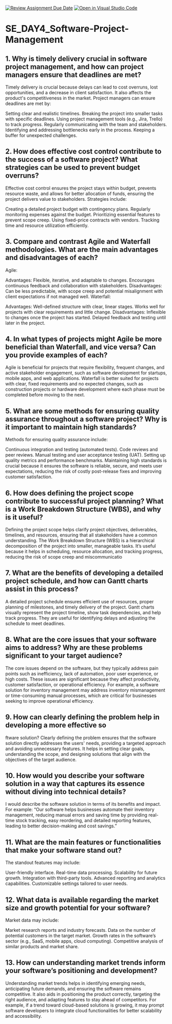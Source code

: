 [![Review Assignment Due Date](https://classroom.github.com/assets/deadline-readme-button-22041afd0340ce965d47ae6ef1cefeee28c7c493a6346c4f15d667ab976d596c.svg)](https://classroom.github.com/a/9pw6JKcu)
[![Open in Visual Studio Code](https://classroom.github.com/assets/open-in-vscode-2e0aaae1b6195c2367325f4f02e2d04e9abb55f0b24a779b69b11b9e10269abc.svg)](https://classroom.github.com/online_ide?assignment_repo_id=18459125&assignment_repo_type=AssignmentRepo)
# SE_DAY4_Software-Project-Management
## 1. Why is timely delivery crucial in software project management, and how can project managers ensure that deadlines are met?
Timely delivery is crucial because delays can lead to cost overruns, lost opportunities, and a decrease in client satisfaction. It also affects the product's competitiveness in the market. Project managers can ensure deadlines are met by:

Setting clear and realistic timelines.
Breaking the project into smaller tasks with specific deadlines.
Using project management tools (e.g., Jira, Trello) to track progress.
Regularly communicating with the team and stakeholders.
Identifying and addressing bottlenecks early in the process.
Keeping a buffer for unexpected challenges.


## 2. How does effective cost control contribute to the success of a software project? What strategies can be used to prevent budget overruns?
Effective cost control ensures the project stays within budget, prevents resource waste, and allows for better allocation of funds, ensuring the project delivers value to stakeholders. Strategies include:

Creating a detailed project budget with contingency plans.
Regularly monitoring expenses against the budget.
Prioritizing essential features to prevent scope creep.
Using fixed-price contracts with vendors.
Tracking time and resource utilization efficiently.

## 3. Compare and contrast Agile and Waterfall methodologies. What are the main advantages and disadvantages of each?
Agile:

Advantages: Flexible, iterative, and adaptable to changes. Encourages continuous feedback and collaboration with stakeholders.
Disadvantages: Can be less predictable, with scope creep and potential misalignment with client expectations if not managed well.
Waterfall:

Advantages: Well-defined structure with clear, linear stages. Works well for projects with clear requirements and little change.
Disadvantages: Inflexible to changes once the project has started. Delayed feedback and testing until later in the project.


## 4. In what types of projects might Agile be more beneficial than Waterfall, and vice versa? Can you provide examples of each?
Agile is beneficial for projects that require flexibility, frequent changes, and active stakeholder engagement, such as software development for startups, mobile apps, and web applications.
Waterfall is better suited for projects with clear, fixed requirements and no expected changes, such as construction projects or hardware development where each phase must be completed before moving to the next.

## 5. What are some methods for ensuring quality assurance throughout a software project? Why is it important to maintain high standards?
Methods for ensuring quality assurance include:

Continuous integration and testing (automated tests).
Code reviews and peer reviews.
Manual testing and user acceptance testing (UAT).
Setting up quality metrics and performance benchmarks. Maintaining high standards is crucial because it ensures the software is reliable, secure, and meets user expectations, reducing the risk of costly post-release fixes and improving customer satisfaction.

## 6. How does defining the project scope contribute to successful project planning? What is a Work Breakdown Structure (WBS), and why is it useful?
Defining the project scope helps clarify project objectives, deliverables, timelines, and resources, ensuring that all stakeholders have a common understanding. The Work Breakdown Structure (WBS) is a hierarchical decomposition of the project into smaller, manageable tasks. It’s useful because it helps in scheduling, resource allocation, and tracking progress, reducing the risk of scope creep and miscommunicatio
## 7. What are the benefits of developing a detailed project schedule, and how can Gantt charts assist in this process?
A detailed project schedule ensures efficient use of resources, proper planning of milestones, and timely delivery of the project. Gantt charts visually represent the project timeline, show task dependencies, and help track progress. They are useful for identifying delays and adjusting the schedule to meet deadlines.

## 8. What are the core issues that your software aims to address? Why are these problems significant to your target audience?
The core issues depend on the software, but they typically address pain points such as inefficiency, lack of automation, poor user experience, or high costs. These issues are significant because they affect productivity, customer satisfaction, or operational efficiency. For example, a software solution for inventory management may address inventory mismanagement or time-consuming manual processes, which are critical for businesses seeking to improve operational efficiency.

## 9. How can clearly defining the problem help in developing a more effective so
ftware solution?
Clearly defining the problem ensures that the software solution directly addresses the users' needs, providing a targeted approach and avoiding unnecessary features. It helps in setting clear goals, understanding the scope, and designing solutions that align with the objectives of the target audience.

## 10. How would you describe your software solution in a way that captures its essence without diving into technical details?
I would describe the software solution in terms of its benefits and impact. For example: “Our software helps businesses automate their inventory management, reducing manual errors and saving time by providing real-time stock tracking, easy reordering, and detailed reporting features, leading to better decision-making and cost savings.”

## 11. What are the main features or functionalities that make your software stand out?
The standout features may include:

User-friendly interface.
Real-time data processing.
Scalability for future growth.
Integration with third-party tools.
Advanced reporting and analytics capabilities.
Customizable settings tailored to user needs.

## 12. What data is available regarding the market size and growth potential for your software?
Market data may include:

Market research reports and industry forecasts.
Data on the number of potential customers in the target market.
Growth rates in the software’s sector (e.g., SaaS, mobile apps, cloud computing).
Competitive analysis of similar products and market share.


## 13. How can understanding market trends inform your software’s positioning and development?
Understanding market trends helps in identifying emerging needs, anticipating future demands, and ensuring the software remains competitive. It also aids in positioning the product correctly, targeting the right audience, and adapting features to stay ahead of competitors. For example, if a trend toward cloud-based solutions is growing, it may prompt software developers to integrate cloud functionalities for better scalability and accessibility.
